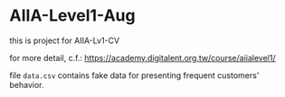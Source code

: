 # AIIA-Level1-Aug
this is project for AIIA-Lv1-CV

for more detail, c.f.: https://academy.digitalent.org.tw/course/aiialevel1/

file `data.csv` contains fake data for presenting frequent customers' behavior.
